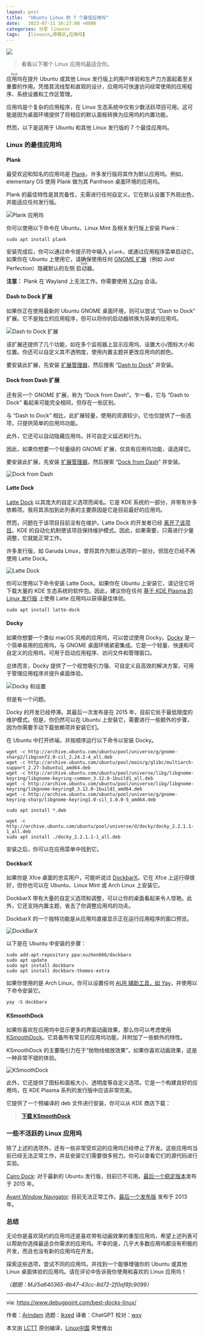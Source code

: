 ```yaml
---
layout: post
title:	"Ubuntu Linux 的 7 个最佳应用坞"
date:	2023-07-11 16:27:00 +0800 
categories:	分享 linuxcn 
tags:	[linuxcn,停靠区,应用坞]
---
```



![](/Asserts/Images//attachment/album/202307/11/162636bc9c2l20spzlj89y.jpg)



> 
> 看看以下哪个 Linux 应用坞最适合你。
> 
> 
> 


<ruby> 应用坞 <rt>  Dock </rt></ruby> 在提升 Ubuntu 或其他 Linux 发行版上的用户体验和生产力方面起着至关重要的作用。凭借其流线型和直观的设计，应用坞可快速访问经常使用的应用程序、系统设置和工作区管理。


应用坞是个复杂的应用程序，在 Linux 生态系统中仅有少数活跃项目可用。这可能是因为桌面环境提供了将相应的默认面板转换为应用坞的内置功能。


然而，以下是适用于 Ubuntu 和其他 Linux 发行版的 7 个最佳应用坞。


### Linux 的最佳应用坞


#### Plank


最受欢迎和知名的应用坞是 [Plank](https://launchpad.net/plank)，许多发行版将其作为默认应用坞。例如，elementary OS 使用 Plank 做为其 Pantheon 桌面环境的应用坞。


Plank 的最佳特性是其完备性，无需进行任何自定义。它在默认设置下外观出色，并能适应任何发行版。


![Plank 应用坞](/Asserts/Images//attachment/album/202307/11/163104k6nv669lcv8s9g96.jpg)


你可以使用以下命令在 Ubuntu、Linux Mint 及相关发行版上安装 Plank：



```
sudo apt install plank

```

安装完成后，你可以通过命令提示符中输入 `plank`，或通过应用程序菜单启动它。如果你在 Ubuntu 上使用它，请确保使用任何 [GNOME 扩展](https://www.debugpoint.com/gnome-extensions-2022/)（例如 Just Perfection）隐藏默认的左侧 <ruby> 启动器 <rt>  Dash </rt></ruby>。


**注意：** Plank 在 Wayland 上无法工作。你需要使用 [X.Org](http://X.Org) 会话。


#### Dash to Dock 扩展


如果你正在使用最新的 Ubuntu GNOME 桌面环境，则可以尝试 “Dash to Dock” 扩展。它不是独立的应用程序，但可以将你的启动器转换为简单的应用坞。


![Dash to Dock 扩展](/Asserts/Images//attachment/album/202307/11/163111s3towarrllvvnfql.jpg)


该扩展还提供了几个功能，如在多个监视器上显示应用坞、设置大小/图标大小和位置。你还可以自定义其不透明度，使用内置主题并更改应用坞的颜色。


要安装此扩展，先安装 [扩展管理器](https://www.debugpoint.com/how-to-install-and-use-gnome-shell-extensions-in-ubuntu/)，然后搜索 “[Dash to Dock](https://extensions.gnome.org/extension/307/dash-to-dock/)” 并安装。


#### Dock from Dash 扩展


还有另一个 GNOME 扩展，称为 “Dock from Dash”。乍一看，它与 “Dash to Dock” 看起来可能完全相同，但存在一些区别。


与 “Dash to Dock” 相比，此扩展轻量，使用的资源较少。它也仅提供了一些选项，只提供简单的应用坞功能。


此外，它还可以自动隐藏应用坞，并可自定义延迟和行为。


因此，如果你想要一个轻量级的 GNOME 扩展，仅具有应用坞功能，请选择它。


要安装此扩展，先安装 [扩展管理器](https://www.debugpoint.com/how-to-install-and-use-gnome-shell-extensions-in-ubuntu/)，然后搜索 “[Dock from Dash](https://extensions.gnome.org/extension/4703/dock-from-dash/)” 并安装。


![Dock from Dash](/Asserts/Images//attachment/album/202307/11/163119s19r5pmmkc9mqm89.jpg)


#### Latte Dock


[Latte Dock](https://invent.kde.org/plasma/latte-dock) 以其庞大的自定义选项而闻名。它是 KDE 系统的一部分，并带有许多依赖项。我将其添加到此列表的主要原因是它是目前最好的应用坞。


然而，问题在于该项目目前没有在维护。Latte Dock 的开发者已经 [离开了该项目](https://psifidotos.blogspot.com/2022/07/latte-dock-farewell.html)。KDE 的自动化机制使该项目保持维护模式。因此，如果需要，只需进行少量调整，它就能正常工作。


许多发行版，如 Garuda Linux，曾将其作为默认选项的一部分。但现在已经不再使用 Latte Dock。


![Latte Dock](/Asserts/Images//attachment/album/202307/11/163126oz4sc044y1211414.jpg)


你可以使用以下命令安装 Latte Dock。如果你在 Ubuntu 上安装它，请记住它将下载大量的 KDE 生态系统的软件包。因此，建议你在任何 [基于 KDE Plasma 的 Linux 发行版](https://www.debugpoint.com/top-linux-distributions-kde-plasma/) 上使用 Latte 应用坞以获得最佳体验。



```
sudo apt install latte-dock

```

#### Docky


如果你想要一个类似 macOS 风格的应用坞，可以尝试使用 Docky。[Docky](https://launchpad.net/~docky-core/+archive/ubuntu/stable) 是一个简单易用的应用坞，与 GNOME 桌面环境紧密集成。它是一个轻量、快速和可自定义的应用坞，可用于启动应用程序、访问文件和管理窗口。


总体而言，Docky 提供了一个视觉吸引力强、可自定义且高效的解决方案，可用于管理应用程序并提升桌面体验。


![Docky 和设置](/Asserts/Images//attachment/album/202307/11/163134kdccro839q7a3qca.jpg)


但是有一个问题。


Docky 的开发已经停滞。其最后一次发布是在 2015 年，目前它处于最低限度的维护模式。但是，你仍然可以在 Ubuntu 上安装它，需要进行一些额外的步骤，因为你需要手动下载依赖项并安装它们。


在 Ubuntu 中打开终端，并按顺序运行以下命令以安装 Docky。



```
wget -c http://archive.ubuntu.com/ubuntu/pool/universe/g/gnome-sharp2/libgconf2.0-cil_2.24.2-4_all.deb
wget -c http://archive.ubuntu.com/ubuntu/pool/main/g/glibc/multiarch-support_2.27-3ubuntu1_amd64.deb
wget -c http://archive.ubuntu.com/ubuntu/pool/universe/libg/libgnome-keyring/libgnome-keyring-common_3.12.0-1build1_all.deb
wget -c http://archive.ubuntu.com/ubuntu/pool/universe/libg/libgnome-keyring/libgnome-keyring0_3.12.0-1build1_amd64.deb
wget -c http://archive.ubuntu.com/ubuntu/pool/universe/g/gnome-keyring-sharp/libgnome-keyring1.0-cil_1.0.0-5_amd64.deb

sudo apt install *.deb

wget -c http://archive.ubuntu.com/ubuntu/pool/universe/d/docky/docky_2.2.1.1-1_all.deb
sudo apt install ./docky_2.2.1.1-1_all.deb

```

安装之后，你可以在应用菜单中找到它。


#### DockbarX


如果你是 Xfce 桌面的忠实用户，可能听说过 [DockbarX](https://github.com/M7S/dockbarx)。它在 Xfce 上运行得很好，但你也可以在 Ubuntu、Linux Mint 或 Arch Linux 上安装它。


DockbarX 带有大量的自定义选项和调整，可以让你的桌面看起来令人惊艳。此外，它还支持内置主题，省去了你调整应用坞的功夫。


DockbarX 的一个独特功能是从应用坞直接显示正在运行应用程序的窗口预览。


![DockBarX](/Asserts/Images//attachment/album/202307/11/163145vy1r1ijjh44rjm34.jpg)


以下是在 Ubuntu 中安装的步骤：



```
sudo add-apt-repository ppa:xuzhen666/dockbarx
sudo apt update
sudo apt install dockbarx
sudo apt install dockbarx-themes-extra

```

如果你使用的是 Arch Linux，你可以设置任何 [AUR 辅助工具，如 Yay](https://www.debugpoint.com/install-yay-arch/)，并使用以下命令安装它。



```
yay -S dockbarx

```

#### KSmoothDock


如果你喜欢在应用坞中显示更多的界面动画效果，那么你可以考虑使用 [KSmoothDock](https://dangvd.github.io/ksmoothdock/)。它具备所有常见的应用坞功能，并附加了一些额外的特性。


KSmoothDock 的主要吸引力在于“抛物线缩放效果”，如果你喜欢动画效果，这是一种非常不错的体验。


![KSmoothDock](/Asserts/Images//attachment/album/202307/11/163154mww8nnwl448wlpwf.jpg)


此外，它还提供了图标和面板大小、透明度等自定义选项。它是一个构建良好的应用坞，在 KDE Plasma 系列的发行版中应该非常完美。


它提供了一个预编译的 deb 文件进行安装，你可以从 KDE 商店下载：



> 
> **[下载 KSmoothDock](https://store.kde.org/p/1081169)**
> 
> 
> 


### 一些不活跃的 Linux 应用坞


除了上述的选项外，还有一些非常受欢迎的应用坞已经停止了开发。这些应用坞当前已经无法正常工作，并且安装它们需要很多努力。你可以查看它们的源代码进行实验。


[Cairo Dock](https://glx-dock.org/): 对于最新的 Ubuntu 发行版，目前已不可用。[最后一个稳定版本](https://launchpad.net/~cairo-dock-team/+archive/ubuntu/ppa)发布于 2015 年。


[Avant Window Navigator](https://github.com/p12tic/awn): 目前无法正常工作。[最后一个发布版](https://launchpad.net/~awn-testing/+archive/ubuntu/ppa) 发布于 2013 年。


### 总结


无论你是喜欢简约的应用坞还是喜欢带有动画效果的重型应用坞，希望上述列表可以帮助你选择最适合你需求的应用坞。不幸的是，几乎大多数应用坞都没有积极的开发，而且也没有新的应用坞在开发。


探索这些选项，尝试不同的应用坞，并找到一个能够增强你的 Ubuntu 或其他 Linux 桌面体验的应用坞。请在评论中告诉我你使用和喜欢的 Linux 应用坞！


*（题图：MJ/5a640365-8b47-43cc-8d72-2f0af8fc9099）*




---


via: <https://www.debugpoint.com/best-docks-linux/>


作者：[Arindam](https://www.debugpoint.com/author/admin1/) 选题：[lkxed](https://github.com/lkxed/) 译者：ChatGPT 校对：[wxy](https://github.com/wxy)


本文由 [LCTT](https://github.com/LCTT/TranslateProject) 原创编译，[Linux中国](https://linux.cn/) 荣誉推出
